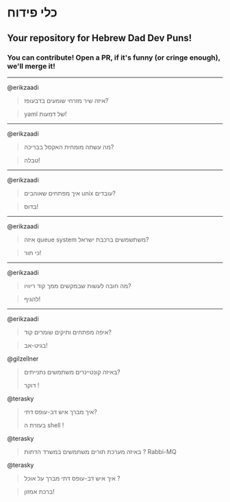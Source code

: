 # כלי פידוח

## Your repository for Hebrew Dad Dev Puns!

### You can contribute! Open a PR, if it's funny (or cringe enough), we'll merge it!

---

@erikzaadi

> איזה שיר מזרחי שומעים בדבעופז?

> yaml של דמעות!

---

@erikzaadi

> מה עשתה מומחית האקסל בבריכה?

> טבלה!

---

@erikzaadi

> איך מפתחים שאוהבים unix עובדים?

> בדוס!

---

@erikzaadi

> איזה queue system משתשמשים ברכבת ישראל?

> כי תור!

---

@erikzaadi

> מה חובה לעשות שבמקשים ממך קוד ריוויו?

> להגיף!

---

@erikzaadi

> איפה מפתחים ותיקים שומרים קוד?

> בגיט-אב!


@gilzellner
> באיזה קונטיינרים משתמשים נתנייתים?
>
> דוקר !
>

@terasky
> איך מברך איש דב-עופס דתי?
>
> בעזרת ה shell !

@terasky
> באיזה מערכת תורים משתמשים במשרד הדתות ?
> Rabbi-MQ
>

@terasky

> איך איש דב-עופס דתי מברך על אוכל ?

> ברכת אמזון!
